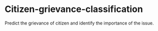 # Citizen-grievance-classification
Predict the grievance of citizen and identify the importance of the issue.
